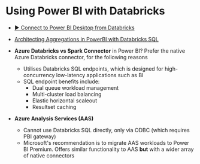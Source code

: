 # Using Power BI with Databricks

- [▶️ Connect to Power BI Desktop from Databricks](https://www.youtube.com/watch?v=EcKqQV0rCnQ)
- [Architecting Aggregations in PowerBI with Databricks SQL](https://medium.com/@kyle.hale/architecting-aggregations-in-powerbi-with-databricks-sql-675899014ce3)

- **Azure Databricks vs Spark Connector** in Power BI? Prefer the native Azure Databricks connector, for the following reasons
    - Utilises Databricks SQL endpoints, which is designed for high-concurrency low-latency applications such as BI
    - SQL endpoint benefits include:
        - Dual queue workload management
        - Multi-cluster load balancing
        - Elastic horizontal scaleout
        - Resultset caching
        
- **Azure Analysis Services (AAS)**
    - Cannot use Databricks SQL directly, only via ODBC (which requires PBI gateway)
    - Microsoft's recommendation is to migrate AAS workloads to Power BI Premium. Offers similar functionality to AAS **but** with a wider array of native connectors
